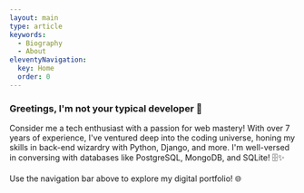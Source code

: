 ```yaml
---
layout: main
type: article
keywords:
  - Biography
  - About
eleventyNavigation:
  key: Home
  order: 0
---
```


### Greetings, I'm not your typical developer 🚀

Consider me a tech enthusiast with a passion for web mastery! With over 7 years of experience, I've ventured deep into the coding universe, honing my skills in back-end wizardry with Python, Django, and more. I'm well-versed in conversing with databases like PostgreSQL, MongoDB, and SQLite! 🗄️✨

Use the navigation bar above to explore my digital portfolio! 🌐


